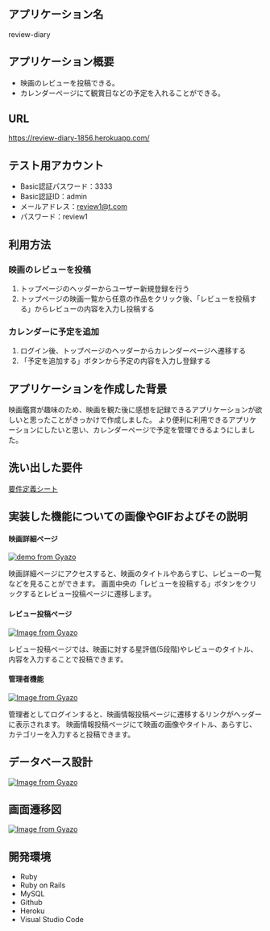 ## アプリケーション名
review-diary

## アプリケーション概要
- 映画のレビューを投稿できる。
- カレンダーページにて観賞日などの予定を入れることができる。

## URL
https://review-diary-1856.herokuapp.com/

## テスト用アカウント
- Basic認証パスワード：3333
- Basic認証ID：admin
- メールアドレス：review1@t.com
- パスワード：review1

## 利用方法
### 映画のレビューを投稿
1. トップページのヘッダーからユーザー新規登録を行う
1. トップページの映画一覧から任意の作品をクリック後、「レビューを投稿する」からレビューの内容を入力し投稿する

### カレンダーに予定を追加
1. ログイン後、トップページのヘッダーからカレンダーページへ遷移する
1. 「予定を追加する」ボタンから予定の内容を入力し登録する

## アプリケーションを作成した背景
映画鑑賞が趣味のため、映画を観た後に感想を記録できるアプリケーションが欲しいと思ったことがきっかけで作成しました。
より便利に利用できるアプリケーションにしたいと思い、カレンダーページで予定を管理できるようにしました。

## 洗い出した要件
[要件定義シート](https://docs.google.com/spreadsheets/d/1ceh60npPB2oLmELzH1IP5NDbapq7ucSRU5mL6axfcvs/edit#gid=982722306) 

## 実装した機能についての画像やGIFおよびその説明

#### 映画詳細ページ
[![demo from Gyazo](https://i.gyazo.com/2be5205c39ea039cd46d7af66a152b44.gif)](https://gyazo.com/2be5205c39ea039cd46d7af66a152b44)

映画詳細ページにアクセスすると、映画のタイトルやあらすじ、レビューの一覧などを見ることができます。
画面中央の「レビューを投稿する」ボタンをクリックするとレビュー投稿ページに遷移します。

#### レビュー投稿ページ
[![Image from Gyazo](https://i.gyazo.com/48c2b502af68c987de2e70158773f5b0.png)](https://gyazo.com/48c2b502af68c987de2e70158773f5b0)

レビュー投稿ページでは、映画に対する星評価(5段階)やレビューのタイトル、内容を入力することで投稿できます。

#### 管理者機能
[![Image from Gyazo](https://i.gyazo.com/725c7db5e2c905ad0c859fb67f488e16.png)](https://gyazo.com/725c7db5e2c905ad0c859fb67f488e16)

管理者としてログインすると、映画情報投稿ページに遷移するリンクがヘッダーに表示されます。
映画情報投稿ページにて映画の画像やタイトル、あらすじ、カテゴリーを入力すると投稿できます。

## データベース設計
[![Image from Gyazo](https://i.gyazo.com/28e8fbce4cd97d908823fe3667e354f8.png)](https://gyazo.com/28e8fbce4cd97d908823fe3667e354f8)

## 画面遷移図
[![Image from Gyazo](https://i.gyazo.com/b54d8cee314a9771e6a8bd30fb41d3b1.png)](https://gyazo.com/b54d8cee314a9771e6a8bd30fb41d3b1)

## 開発環境
- Ruby
- Ruby on Rails
- MySQL
- Github
- Heroku
- Visual Studio Code